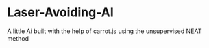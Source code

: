 # Laser-Avoiding-AI
A little Ai built with the help of carrot.js using the unsupervised NEAT method
